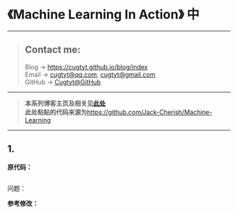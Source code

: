 # 《Machine Learning In Action》 中

---
> ## Contact me:
> Blog -> <https://cugtyt.github.io/blog/index>  
> Email -> <cugtyt@qq.com>, <cugtyt@gmail.com>  
> GitHub -> [Cugtyt@GitHub](https://github.com/Cugtyt)

---

> **本系列博客主页及相关见**[**此处**](https://github.com/Cugtyt/ml-in-action/index)  
> **此处粘贴的代码来源为**<https://github.com/Jack-Cherish/Machine-Learning>

---


## 1. 

**原代码：**

``` python

```

问题：  



**参考修改：**

``` python

```

